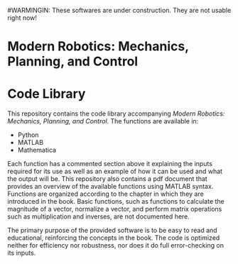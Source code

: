 #WARMINGIN: These softwares are under construction. They are not usable right now!

# Modern Robotics:  Mechanics, Planning, and Control
# Code Library

This repository contains the code library accompanying _Modern Robotics:  Mechanics, Planning, and Control_. The functions are available in:
* Python
* MATLAB
* Mathematica

Each function has a commented section above it explaining the inputs required for its use as well as an example of how it can be used and what the output will be. This repository also contains a pdf document that provides an overview of the available functions using MATLAB syntax. Functions are organized according to the chapter in which they are introduced in the book. Basic functions, such as functions to calculate the magnitude of a vector, normalize a vector, and perform matrix operations such as multiplication and inverses, are not documented here.

The primary purpose of the provided software is to be easy to read and educational, reinforcing the concepts in the book. The code is optimized neither for efficiency nor robustness, nor does it do full error-checking on its inputs.

